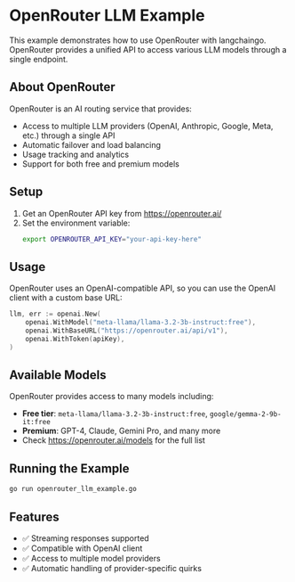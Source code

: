 # OpenRouter LLM Example

This example demonstrates how to use OpenRouter with langchaingo. OpenRouter provides a unified API to access various LLM models through a single endpoint.

## About OpenRouter

OpenRouter is an AI routing service that provides:
- Access to multiple LLM providers (OpenAI, Anthropic, Google, Meta, etc.) through a single API
- Automatic failover and load balancing
- Usage tracking and analytics
- Support for both free and premium models

## Setup

1. Get an OpenRouter API key from https://openrouter.ai/
2. Set the environment variable:
   ```bash
   export OPENROUTER_API_KEY="your-api-key-here"
   ```

## Usage

OpenRouter uses an OpenAI-compatible API, so you can use the OpenAI client with a custom base URL:

```go
llm, err := openai.New(
    openai.WithModel("meta-llama/llama-3.2-3b-instruct:free"),
    openai.WithBaseURL("https://openrouter.ai/api/v1"),
    openai.WithToken(apiKey),
)
```

## Available Models

OpenRouter provides access to many models including:
- **Free tier**: `meta-llama/llama-3.2-3b-instruct:free`, `google/gemma-2-9b-it:free`
- **Premium**: GPT-4, Claude, Gemini Pro, and many more
- Check https://openrouter.ai/models for the full list

## Running the Example

```bash
go run openrouter_llm_example.go
```

## Features

- ✅ Streaming responses supported
- ✅ Compatible with OpenAI client
- ✅ Access to multiple model providers
- ✅ Automatic handling of provider-specific quirks